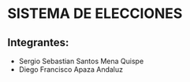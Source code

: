 # SISTEMA DE ELECCIONES

## Integrantes:

- Sergio Sebastian Santos Mena Quispe
- Diego Francisco Apaza Andaluz

